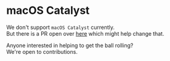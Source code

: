 # macOS Catalyst

We don't support `macOS Catalyst` currently.  
But there is a PR open over [here](https://github.com/react-native-webrtc/react-native-webrtc/pull/1420) which might help change that.  

Anyone interested in helping to get the ball rolling?  
We're open to contributions.
